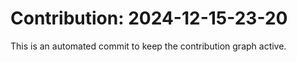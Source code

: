 # Contribution: 2024-12-15-23-20
This is an automated commit to keep the contribution graph active.
